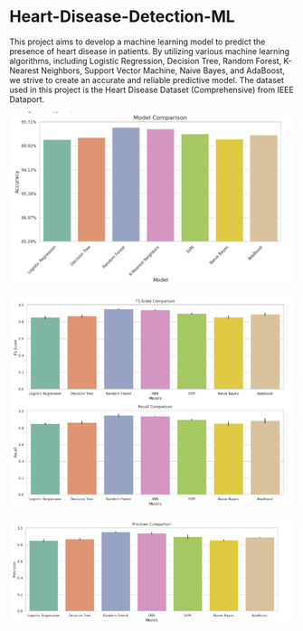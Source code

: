 # Heart-Disease-Detection-ML
This project aims to develop a machine learning model to predict the presence of heart disease in patients. By utilizing various machine learning algorithms, including Logistic Regression, Decision Tree, Random Forest, K-Nearest Neighbors, Support Vector Machine, Naive Bayes, and AdaBoost, we strive to create an accurate and reliable predictive model. The dataset used in this project is the Heart Disease Dataset (Comprehensive) from IEEE Dataport.

![Model-Accuracy-Comparison.png!](Model-Accuracy-Comparison.png)

![Model-f1-and-Recall-Comparison.png!](Model-f1-and-Recall-Comparison.png)

![Precision-Comparison.png](Precision-Comparison.png)
